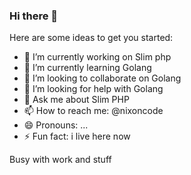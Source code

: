 ### Hi there 👋


Here are some ideas to get you started:

- 🔭 I’m currently working on Slim php
- 🌱 I’m currently learning Golang
- 👯 I’m looking to collaborate on Golang
- 🤔 I’m looking for help with Golang
- 💬 Ask me about Slim PHP
- 📫 How to reach me: @nixoncode
- 😄 Pronouns: ...
- ⚡ Fun fact: i live here now


Busy with work and stuff
